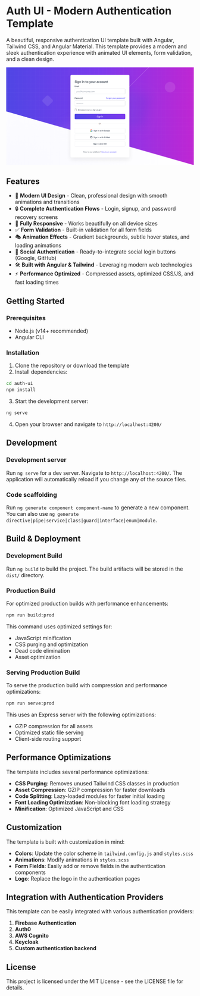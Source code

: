 # Auth UI - Modern Authentication Template

A beautiful, responsive authentication UI template built with Angular, Tailwind CSS, and Angular Material. This template provides a modern and sleek authentication experience with animated UI elements, form validation, and a clean design.

![Auth Dashboard Preview](public/screenshots/preview.png)

## Features

- 🎨 **Modern UI Design** - Clean, professional design with smooth animations and transitions
- 🔒 **Complete Authentication Flows** - Login, signup, and password recovery screens
- 📱 **Fully Responsive** - Works beautifully on all device sizes
- ✅ **Form Validation** - Built-in validation for all form fields
- 🎭 **Animation Effects** - Gradient backgrounds, subtle hover states, and loading animations
- 🔄 **Social Authentication** - Ready-to-integrate social login buttons (Google, GitHub)
- 🛠️ **Built with Angular & Tailwind** - Leveraging modern web technologies
- ⚡ **Performance Optimized** - Compressed assets, optimized CSS/JS, and fast loading times


## Getting Started

### Prerequisites

- Node.js (v14+ recommended)
- Angular CLI

### Installation

1. Clone the repository or download the template
2. Install dependencies:

```bash
cd auth-ui
npm install
```

3. Start the development server:

```bash
ng serve
```

4. Open your browser and navigate to `http://localhost:4200/`

## Development

### Development server

Run `ng serve` for a dev server. Navigate to `http://localhost:4200/`. The application will automatically reload if you change any of the source files.

### Code scaffolding

Run `ng generate component component-name` to generate a new component. You can also use `ng generate directive|pipe|service|class|guard|interface|enum|module`.

## Build & Deployment

### Development Build

Run `ng build` to build the project. The build artifacts will be stored in the `dist/` directory.

### Production Build

For optimized production builds with performance enhancements:

```bash
npm run build:prod
```

This command uses optimized settings for:

- JavaScript minification
- CSS purging and optimization
- Dead code elimination
- Asset optimization

### Serving Production Build

To serve the production build with compression and performance optimizations:

```bash
npm run serve:prod
```

This uses an Express server with the following optimizations:

- GZIP compression for all assets
- Optimized static file serving
- Client-side routing support

## Performance Optimizations

The template includes several performance optimizations:

- **CSS Purging**: Removes unused Tailwind CSS classes in production
- **Asset Compression**: GZIP compression for faster downloads
- **Code Splitting**: Lazy-loaded modules for faster initial loading
- **Font Loading Optimization**: Non-blocking font loading strategy
- **Minification**: Optimized JavaScript and CSS

## Customization

The template is built with customization in mind:

- **Colors**: Update the color scheme in `tailwind.config.js` and `styles.scss`
- **Animations**: Modify animations in `styles.scss`
- **Form Fields**: Easily add or remove fields in the authentication components
- **Logo**: Replace the logo in the authentication pages

## Integration with Authentication Providers

This template can be easily integrated with various authentication providers:

1. **Firebase Authentication**
2. **Auth0**
3. **AWS Cognito**
4. **Keycloak**
5. **Custom authentication backend**

## License

This project is licensed under the MIT License - see the LICENSE file for details.
